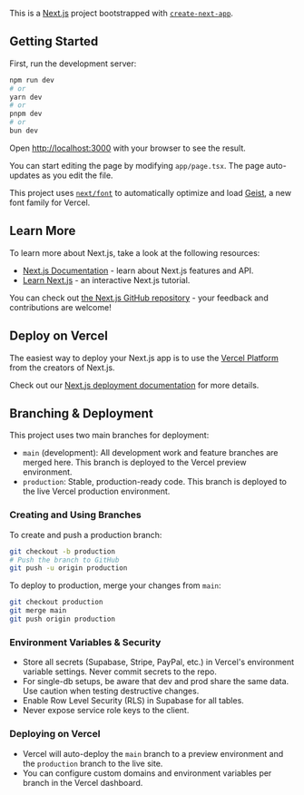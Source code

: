 This is a [Next.js](https://nextjs.org) project bootstrapped with [`create-next-app`](https://nextjs.org/docs/app/api-reference/cli/create-next-app).

## Getting Started

First, run the development server:

```bash
npm run dev
# or
yarn dev
# or
pnpm dev
# or
bun dev
```

Open [http://localhost:3000](http://localhost:3000) with your browser to see the result.

You can start editing the page by modifying `app/page.tsx`. The page auto-updates as you edit the file.

This project uses [`next/font`](https://nextjs.org/docs/app/building-your-application/optimizing/fonts) to automatically optimize and load [Geist](https://vercel.com/font), a new font family for Vercel.

## Learn More

To learn more about Next.js, take a look at the following resources:

- [Next.js Documentation](https://nextjs.org/docs) - learn about Next.js features and API.
- [Learn Next.js](https://nextjs.org/learn) - an interactive Next.js tutorial.

You can check out [the Next.js GitHub repository](https://github.com/vercel/next.js) - your feedback and contributions are welcome!

## Deploy on Vercel

The easiest way to deploy your Next.js app is to use the [Vercel Platform](https://vercel.com/new?utm_medium=default-template&filter=next.js&utm_source=create-next-app&utm_campaign=create-next-app-readme) from the creators of Next.js.

Check out our [Next.js deployment documentation](https://nextjs.org/docs/app/building-your-application/deploying) for more details.

## Branching & Deployment

This project uses two main branches for deployment:

- `main` (development): All development work and feature branches are merged here. This branch is deployed to the Vercel preview environment.
- `production`: Stable, production-ready code. This branch is deployed to the live Vercel production environment.

### Creating and Using Branches

To create and push a production branch:

```bash
git checkout -b production
# Push the branch to GitHub
git push -u origin production
```

To deploy to production, merge your changes from `main`:

```bash
git checkout production
git merge main
git push origin production
```

### Environment Variables & Security

- Store all secrets (Supabase, Stripe, PayPal, etc.) in Vercel's environment variable settings. Never commit secrets to the repo.
- For single-db setups, be aware that dev and prod share the same data. Use caution when testing destructive changes.
- Enable Row Level Security (RLS) in Supabase for all tables.
- Never expose service role keys to the client.

### Deploying on Vercel

- Vercel will auto-deploy the `main` branch to a preview environment and the `production` branch to the live site.
- You can configure custom domains and environment variables per branch in the Vercel dashboard.
